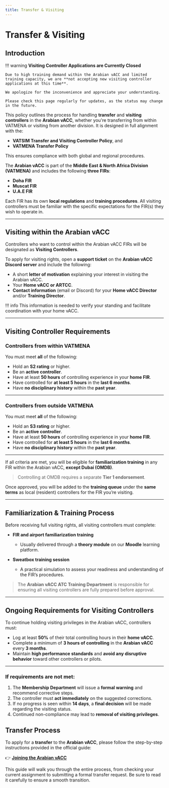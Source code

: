 ```yaml
---
title: Transfer & Visiting
---
```


# Transfer & Visiting

## Introduction

!!! warning
    **Visiting Controller Applications are Currently Closed**

    Due to high training demand within the Arabian vACC and limited training capacity, we are **not accepting new visiting controller applications at this time**.

    We apologize for the inconvenience and appreciate your understanding.

    Please check this page regularly for updates, as the status may change in the future.


This policy outlines the process for handling **transfer** and **visiting controllers** in the **Arabian vACC**, whether you're transferring from within VATMENA or visiting from another division. It is designed in full alignment with the:

- **VATSIM Transfer and Visiting Controller Policy**, and
- **VATMENA Transfer Policy**

This ensures compliance with both global and regional procedures.

The **Arabian vACC** is part of the **Middle East & North Africa Division (VATMENA)** and includes the following **three FIRs**:

- **Doha FIR**
- **Muscat FIR**
- **U.A.E FIR**

Each FIR has its own **local regulations** and **training procedures**. All visiting controllers must be familiar with the specific expectations for the FIR(s) they wish to operate in.

---

## Visiting within the Arabian vACC

Controllers who want to control within the Arabian vACC FIRs will be designated as **Visiting Controllers**.

To apply for visiting rights, open a **support ticket** on the **Arabian vACC Discord server** and include the following:

- A short **letter of motivation** explaining your interest in visiting the Arabian vACC.
- Your **Home vACC or ARTCC**.
- **Contact information** (email or Discord) for your **Home vACC Director** and/or **Training Director**.

!!! info
    This information is needed to verify your standing and facilitate coordination with your home vACC.

---

## Visiting Controller Requirements

### Controllers from **within VATMENA**

You must meet **all** of the following:

- Hold an **S2 rating** or higher.
- Be an **active controller**.
- Have at least **50 hours** of controlling experience in your **home FIR**.
- Have controlled for **at least 5 hours** in the **last 6 months**.
- Have **no disciplinary history** within the **past year**.

---

### Controllers from **outside VATMENA**

You must meet **all** of the following:

- Hold an **S3 rating** or higher.
- Be an **active controller**.
- Have at least **50 hours** of controlling experience in your **home FIR**.
- Have controlled for **at least 5 hours** in the **last 6 months**.
- Have **no disciplinary history** within the **past year**.

---

If all criteria are met, you will be eligible for **familiarization training** in any FIR within the Arabian vACC, **except Dubai (OMDB)**.  
> Controlling at OMDB requires a separate **Tier 1 endorsement**.

Once approved, you will be added to the **training queue** under the **same terms** as local (resident) controllers for the FIR you’re visiting.

---

## Familiarization & Training Process

Before receiving full visiting rights, all visiting controllers must complete:

- **FIR and airport familiarization training**  
  - Usually delivered through a **theory module** on our **Moodle** learning platform.
  
- **Sweatbox training session**  
  - A practical simulation to assess your readiness and understanding of the FIR’s procedures.

> The **Arabian vACC ATC Training Department** is responsible for ensuring all visiting controllers are fully prepared before approval.

---

## Ongoing Requirements for Visiting Controllers

To continue holding visiting privileges in the Arabian vACC, controllers must:

- Log at least **50%** of their total controlling hours in their **home vACC**.
- Complete a minimum of **3 hours of controlling** in the **Arabian vACC** every **3 months**.
- Maintain **high performance standards** and **avoid any disruptive behavior** toward other controllers or pilots.

---

### If requirements are not met:

1. The **Membership Department** will issue a **formal warning** and recommend corrective steps.
2. The controller must **act immediately** on the suggested corrections.
3. If no progress is seen within **14 days**, a **final decision** will be made regarding the visiting status.
4. Continued non-compliance may lead to **removal of visiting privileges**.


## Transfer Process
To apply for a **transfer** to the **Arabian vACC**, please follow the step-by-step instructions provided in the official guide:

👉 [**Joining the Arabian vACC**](https://library.arabian-vacc.com/vacc_documents/getting_started/joining_arabian/#introduction)

This guide will walk you through the entire process, from checking your current assignment to submitting a formal transfer request. Be sure to read it carefully to ensure a smooth transition.
